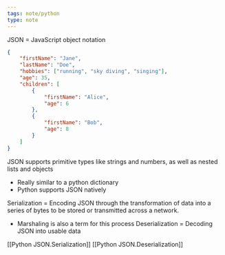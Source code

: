 ```yaml
---
tags: note/python
type: note
---
```

JSON = JavaScript object notation
```json
{
    "firstName": "Jane",
    "lastName": "Doe",
    "hobbies": ["running", "sky diving", "singing"],
    "age": 35,
    "children": [
        {
            "firstName": "Alice",
            "age": 6
        },
        {
            "firstName": "Bob",
            "age": 8
        }
    ]
}
```

JSON supports primitive types like strings and numbers, as well as nested lists and objects
- Really similar to a python dictionary
- Python supports JSON natively 

Serialization = Encoding JSON through the transformation of data into a series of bytes to be stored or transmitted across a network. 
- Marshaling is also a term for this process
Deserialization = Decoding JSON into usable data


[[Python JSON.Serialization]]
[[Python JSON.Deserialization]]